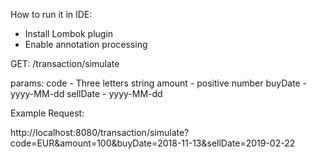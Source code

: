 How to run it in IDE:
- Install Lombok plugin
- Enable annotation processing

GET: /transaction/simulate

params:
code - Three letters string
amount - positive number
buyDate - yyyy-MM-dd
sellDate - yyyy-MM-dd

Example Request:

http://localhost:8080/transaction/simulate?code=EUR&amount=100&buyDate=2018-11-13&sellDate=2019-02-22